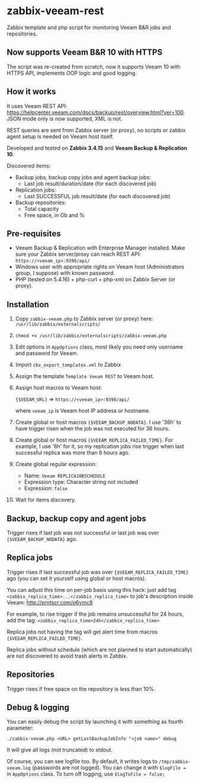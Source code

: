# zabbix-veeam-rest
Zabbix template and php script for monitoring Veeam B&R jobs and repositories.

## Now supports Veeam B&R 10 with HTTPS
The script was re-created from scratch, now it supports Veeam 10 with HTTPS API, implements OOP logic and good logging.

## How it works
It uses Veeam REST API: https://helpcenter.veeam.com/docs/backup/rest/overview.html?ver=100. JSON mode only is now supported, XML is not.

REST queries are sent from Zabbix server (or proxy), no scripts or zabbix agent setup is needed on Veeam host itself.

Developed and tested on **Zabbix 3.4.15** and **Veeam Backup & Replication 10**.

Discovered items:
* Backup jobs, backup copy jobs and agent backup jobs:
  * Last job result/duration/date (for each discovered job)
* Replication jobs:
  * Last SUCCESSFUL job result/date (for each discovered job)
* Backup repositories:
  * Total capacity
  * Free space, in Gb and %

## Pre-requisites
* Veeam Backup & Replication with Enterprise Manager installed. Make sure your Zabbix server/proxy can reach REST API: `https://<veeam_ip>:9398/api/`
* Windows user with appropriate rights on Veeam host (Administrators group, I suppose) with known password.
* PHP (tested on 5.4.16) + php-curl + php-xml on Zabbix Server (or proxy).

## Installation
1. Copy `zabbix-veeam.php` to Zabbix server (or proxy) here: `/usr/lib/zabbix/externalscripts/`
1. `chmod +x /usr/lib/zabbix/externalscripts/zabbix-veeam.php`
1. Edit options in `AppOptions` class, most likely you need only username and password for Veeam.
1. Import `zbx_export_templates.xml` to Zabbix
1. Assign the template `Template Veeam REST` to Veeam host.
1. Assign host macros to Veeam host:

   `{$VEEAM_URL}` => `https://<veeam_ip>:9398/api/`
   
   where `veeam_ip` is Veeam host IP address or hostname.
   
1. Create global or host macros `{$VEEAM_BACKUP_NODATA}`. I use '36h' to have trigger risen when the job was not executed for 36 hours.
1. Create global or host macros `{$VEEAM_REPLICA_FAILED_TIME}`. For example, I use '6h' for it, so my replication jobs rise trigger when last successful replica was more than 6 hours ago.
1. Create global regular expression:
    * Name: `Veeam REPLICAJOBSCHEDULE`
    * Expression type: Character string not included
    * Expression: `false`
  
1. Wait for items discovery.

## Backup, backup copy and agent jobs
Trigger rises if last job was not successful or last job was over `{$VEEAM_BACKUP_NODATA}` ago.

## Replica jobs
Trigger rises if last successful job was over `{$VEEAM_REPLICA_FAILED_TIME}` ago (you can set it yourself using global or host macros).

You can adjust this time on per-job basis using this hack: just add tag `<zabbix_replica_time>...</zabbix_replica_time>` to job's description inside Veeam: http://prntscr.com/o6ymc8

For example, to rise trigger if the job remains unsuccessful for 24 hours, add the tag: `<zabbix_replica_time>24h</zabbix_replica_time>`

Replica jobs not having the tag will get alert time from macros `{$VEEAM_REPLICA_FAILED_TIME}`.

Replica jobs without schedule (which are not planned to start automatically) are not discovered to avoid trash alerts in Zabbix.

## Repositories
Trigger rises if free space on the repository is less than 10%.

## Debug & logging
You can easily debug the script by launching it with something as fourth parameter:

`./zabbix-veeam.php <URL> getLastBackupJobInfo "<job name>" debug`

It will give all logs (not truncated) to stdout.

Of course, you can see logfile too. By default, it writes logs to `/tmp/zabbix-veeam.log`  (passwords are not logged). You can change it with `$logFile = `  in `AppOptions` class. To turn off logging, use `$logToFile = false;`

